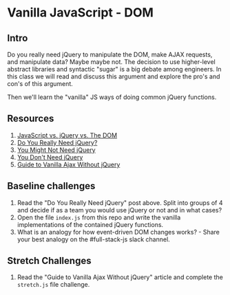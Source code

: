 # Vanilla JavaScript - DOM

## Intro

Do you really need jQuery to manipulate the DOM, make AJAX requests, and manipulate data? Maybe maybe not. The decision to use higher-level abstract libraries and syntactic "sugar" is a big debate among engineers. In this class we will read and discuss this argument and explore the pro's and con's of this argument.

Then we'll learn the "vanilla" JS ways of doing common jQuery functions.

## Resources

1. [JavaScript vs. jQuery vs. The DOM](http://jeffgran.com/2009/06/03/javascript-jquery-vs-the-dom/)
1. [Do You Really Need jQuery?](https://www.sitepoint.com/do-you-really-need-jquery/)
1. [You Might Not Need jQuery](http://youmightnotneedjquery.com/)
1. [You Don't Need jQuery](https://blog.garstasio.com/you-dont-need-jquery/dom-manipulation/)
1. [Guide to Vanilla Ajax Without jQuery](https://www.sitepoint.com/guide-vanilla-ajax-without-jquery/)
## Baseline challenges

1. Read the "Do You Really Need jQuery" post above. Split into groups of 4 and decide if as a team you would use jQuery or not and in what cases?
1. Open the file `index.js` from this repo and write the vanilla implementations of the contained jQuery functions.
1. What is an analogy for how event-driven DOM changes works? - Share your best analogy on the #full-stack-js slack channel.

## Stretch Challenges

1. Read the "Guide to Vanilla Ajax Without jQuery" article and complete the `stretch.js` file challenge.

